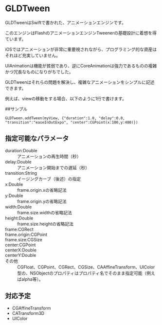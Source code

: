 GLDTween
========

GLDTweenはSwiftで書かれた、アニメーションエンジンです。

このエンジンはFlashのアニメーションエンジンTweenerの基礎設計に着想を得ています。

iOSではアニメーションが非常に重要視されながら、プログラミング的な資産はそれほど充実していません。

UIAnimationは機能が貧弱であり、逆にCoreAnimationは強力であるものの複雑かつ冗長なものになりがちでした。

GLDTweenはそれらの問題を解決し、複雑なアニメーションをシンプルに記述できます。


例えば、viewの移動をする場合、以下のように1行で書けます。

##サンプル

```
GLDTween.addTween(myView, {"duration":1.0, "delay":0.0, "transition":"easeInOutExpo", "center":CGPoint(x:100,y:400)})
```


## 指定可能なパラメータ



<dl>
  <dt>duration:Double</dt>
  <dd>アニメーションの再生時間（秒）</dd>
  <dt>delay:Double</dt>
  <dd>アニメーション開始までの遅延（秒）</dd>
  <dt>transition:String</dt>
  <dd>イージングカーブ（後述）の指定</dd>
  <dt>x:Double</dt>
  <dd>frame.origin.xの省略記法</dd>
  <dt>y:Double</dt>
  <dd>frame.origin.yの省略記法</dd>
  <dt>width:Double</dt>
  <dd>frame.size.widthの省略記法</dd>
  <dt>height:Double</dt>
  <dd>frame.size.heightの省略記法</dd>
  <dt>frame:CGRect</dt>
  <dd></dd>
  <dt>frame.origin:CGPoint</dt>
  <dd></dd>
  <dt>frame.size:CGSize</dt>
  <dt>center:CGPoint</dt>
  <dt>centerX:Double</dt>
  <dt>centerY:Double</dt>
  <dt>その他</dt>
  <dd>CGFloat、CGPoint、CGRect、CGSize、CAAffineTransform、UIColor型の、NSObjectのプロパティはプロパティ名でそのまま指定可能（例えばalpha等）。</dd>
</dl>


## 対応予定

- CGAffineTransform
- CATransform3D
- UIColor
